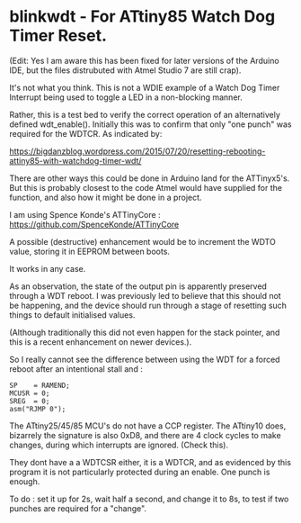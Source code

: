# blinkwdt - For ATtiny85 Watch Dog Timer Reset.

(Edit: Yes I am aware this has been fixed for later versions of the Arduino IDE, but the files distrubuted with Atmel Studio 7 are still crap).

It's not what you think. 
This is not a WDIE example of a Watch Dog Timer Interrupt being used to toggle a LED in a non-blocking manner.

Rather, this is a test bed to verify the correct operation of an alternatively defined wdt_enable().
Initially this was to confirm that only "one punch" was required for the WDTCR. As indicated by:

https://bigdanzblog.wordpress.com/2015/07/20/resetting-rebooting-attiny85-with-watchdog-timer-wdt/

There are other ways this could be done in Arduino land for the ATTinyx5's. But this is probably closest to the code Atmel would have supplied for the function, and also how it might be done in a project.

I am using Spence Konde's ATTinyCore : https://github.com/SpenceKonde/ATTinyCore

A possible (destructive) enhancement would be to increment the WDTO value, storing it in EEPROM between boots.

It works in any case.

As an observation, the state of the output pin is apparently preserved through a WDT reboot.
I was previously led to believe that this should not be happening, and the device should run through a stage of resetting such things to default initialised values.

(Although traditionally this did not even happen for the stack pointer, and this is a recent enhancement on newer devices.).

So I really cannot see the difference between using the WDT for a forced reboot after an intentional stall and :

```
SP    = RAMEND;
MCUSR = 0;
SREG  = 0;
asm("RJMP 0"); 
```

The ATtiny25/45/85 MCU's do not have a CCP register. The ATtiny10 does, bizarrely the signature is also 0xD8, and there are 4 clock cycles to make changes, during which interrupts are ignored. (Check this).

They dont have a a WDTCSR either, it is a WDTCR, and as evidenced by this program it is not particularly protected during an enable. One punch is enough.

To do : set it up for 2s, wait half a second, and change it to 8s, to test if two punches are required for a "change".
